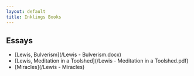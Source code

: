 ```yaml
---
layout: default
title: Inklings Books
---
```



## Essays
* [Lewis, Bulverism](/Lewis - Bulverism.docx)
* [Lewis, Meditation in a Toolshed](/Lewis - Meditation in a Toolshed.pdf)
* [Miracles](/Lewis - Miracles)
